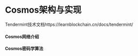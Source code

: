 # Cosmos架构与实现
Tendermint技术文档https://learnblockchain.cn/docs/tendermint/

#### Cosmos网络介绍
#### Cosmos密码学算法
